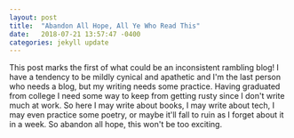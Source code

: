 ```yaml
---
layout: post
title:  "Abandon All Hope, All Ye Who Read This"
date:   2018-07-21 13:57:47 -0400
categories: jekyll update
---
```


This post marks the first of what could be an inconsistent rambling blog! I have a tendency to be mildly cynical and apathetic and I'm the last person who needs a blog, but my writing needs some practice. Having graduated from college I need some way to keep from getting rusty since I don't write much at work. So here I may write about books, I may write about tech, I may even practice some poetry, or maybe it'll fall to ruin as I forget about it in a week. So abandon all hope, this won't be too exciting.

